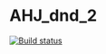 # AHJ_dnd_2
 
[![Build status](https://ci.appveyor.com/api/projects/status/hgs8hsr8xrmlk7nh?svg=true)](https://ci.appveyor.com/project/KateGaw/ahj-dnd-2)
